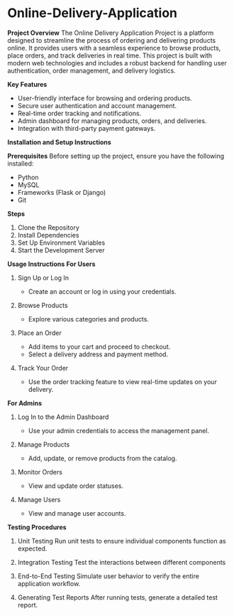 # Online-Delivery-Application
**Project Overview**
The Online Delivery Application Project is a platform designed to streamline the process of ordering and delivering products online. It provides users with a seamless experience to browse products, place orders, and track deliveries in real time. This project is built with modern web technologies and includes a robust backend for handling user authentication, order management, and delivery logistics.

**Key Features**
- User-friendly interface for browsing and ordering products.
- Secure user authentication and account management.
- Real-time order tracking and notifications.
- Admin dashboard for managing products, orders, and deliveries.
- Integration with third-party payment gateways.


**Installation and Setup Instructions**

**Prerequisites**
Before setting up the project, ensure you have the following installed:
- Python 
- MySQL 
- Frameworks (Flask or Django) 
- Git

**Steps**
1. Clone the Repository
2. Install Dependencies
3. Set Up Environment Variables
4. Start the Development Server
   
   
**Usage Instructions**
**For Users**
1. Sign Up or Log In
   - Create an account or log in using your credentials.

2. Browse Products
   - Explore various categories and products.

3. Place an Order
   - Add items to your cart and proceed to checkout.
   - Select a delivery address and payment method.

4. Track Your Order
   - Use the order tracking feature to view real-time updates on your delivery.

**For Admins**
1. Log In to the Admin Dashboard
   - Use your admin credentials to access the management panel.

2. Manage Products
   - Add, update, or remove products from the catalog.

3. Monitor Orders
   - View and update order statuses.

4. Manage Users
   - View and manage user accounts.


**Testing Procedures**

1. Unit Testing
Run unit tests to ensure individual components function as expected.

2. Integration Testing
Test the interactions between different components

3. End-to-End Testing
Simulate user behavior to verify the entire application workflow.

4. Generating Test Reports
After running tests, generate a detailed test report.
